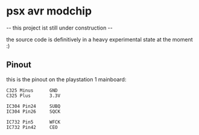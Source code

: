 # psx avr modchip

-- this project ist still under construction --

the source code is definitively in a heavy experimental state at the moment :)


## Pinout
this is the pinout on the playstation 1 mainboard:

    C325 Minus      GND
    C325 Plus       3.3V

    IC304 Pin24     SUBQ
    IC304 Pin26     SQCK

    IC732 Pin5      WFCK
    IC732 Pin42     CEO
